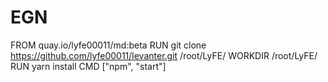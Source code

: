 # EGN
FROM quay.io/lyfe00011/md:beta
RUN git clone https://github.com/lyfe00011/levanter.git /root/LyFE/
WORKDIR /root/LyFE/
RUN yarn install
CMD ["npm", "start"]
